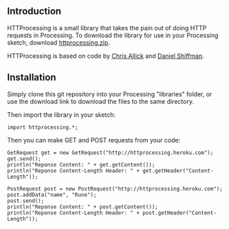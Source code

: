 Introduction
------------

HTTProcessing is a small library that takes the pain out of doing HTTP requests in Processing. To download the library for use in your Processing sketch, download [httprocessing.zip](https://github.com/downloads/runemadsen/HTTProcessing/httprocessing.zip).

HTTProcessing is based on code by [Chris Allick](http://chrisallick.com/) and [Daniel Shiffman](http://www.shiffman.net/).

Installation
------------

Simply clone this git repository into your Processing "libraries" folder, or use the download link to download the files to the same directory.

Then import the library in your sketch:
    
    import httprocessing.*;

Then you can make GET and POST requests from your code:

    GetRequest get = new GetRequest("http://httprocessing.heroku.com");
    get.send();
    println("Reponse Content: " + get.getContent());
    println("Reponse Content-Length Header: " + get.getHeader("Content-Length"));
    
    PostRequest post = new PostRequest("http://httprocessing.heroku.com");
    post.addData("name", "Rune");
    post.send();
    println("Reponse Content: " + post.getContent());
    println("Reponse Content-Length Header: " + post.getHeader("Content-Length"));